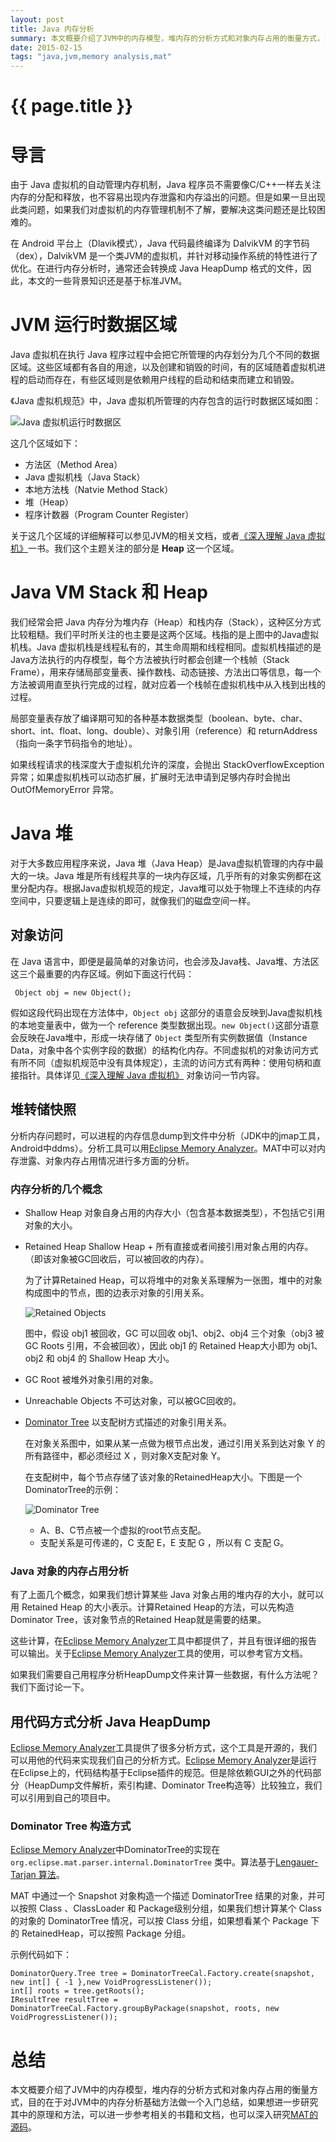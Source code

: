 ```yaml
---
layout: post
title: Java 内存分析
summary: 本文概要介绍了JVM中的内存模型，堆内存的分析方式和对象内存占用的衡量方式，目的在于对JVM中的内存分析基础方法做一个入门总结。
date: 2015-02-15
tags: "java,jvm,memory analysis,mat"
---
```


{{ page.title }}
================

# 导言 

由于 Java 虚拟机的自动管理内存机制，Java 程序员不需要像C/C++一样去关注内存的分配和释放，也不容易出现内存泄露和内存溢出的问题。但是如果一旦出现此类问题，如果我们对虚拟机的内存管理机制不了解，要解决这类问题还是比较困难的。

在 Android 平台上（Dlavik模式），Java 代码最终编译为 DalvikVM 的字节码（dex），DalvikVM 是一个类JVM的虚拟机，并针对移动操作系统的特性进行了优化。在进行内存分析时，通常还会转换成 Java HeapDump 格式的文件，因此，本文的一些背景知识还是基于标准JVM。

# JVM 运行时数据区域

Java 虚拟机在执行 Java 程序过程中会把它所管理的内存划分为几个不同的数据区域。这些区域都有各自的用途，以及创建和销毁的时间，有的区域随着虚拟机进程的启动而存在，有些区域则是依赖用户线程的启动和结束而建立和销毁。

《Java 虚拟机规范》中，Java 虚拟机所管理的内存包含的运行时数据区域如图：

![Java 虚拟机运行时数据区](images/jvm_architecture.png)

这几个区域如下：

- 方法区（Method Area）
- Java 虚拟机栈（Java Stack）
- 本地方法栈（Natvie Method Stack）
- 堆（Heap）
- 程序计数器（Program Counter Register）

关于这几个区域的详细解释可以参见JVM的相关文档，或者[《深入理解 Java 虚拟机》]一书。我们这个主题关注的部分是 **Heap** 这一个区域。

# Java VM Stack 和 Heap

我们经常会把 Java 内存分为堆内存（Heap）和栈内存（Stack），这种区分方式比较粗糙。我们平时所关注的也主要是这两个区域。栈指的是上图中的Java虚拟机栈。Java 虚拟机栈是线程私有的，其生命周期和线程相同。虚拟机栈描述的是Java方法执行的内存模型，每个方法被执行时都会创建一个栈帧（Stack Frame），用来存储局部变量表、操作数栈、动态链接、方法出口等信息，每一个方法被调用直至执行完成的过程，就对应着一个栈帧在虚拟机栈中从入栈到出栈的过程。

局部变量表存放了编译期可知的各种基本数据类型（boolean、byte、char、short、int、float、long、double）、对象引用（reference）和 returnAddress（指向一条字节码指令的地址）。

如果线程请求的栈深度大于虚拟机允许的深度，会抛出 StackOverflowException 异常；如果虚拟机栈可以动态扩展，扩展时无法申请到足够内存时会抛出 OutOfMemoryError 异常。

# Java 堆

对于大多数应用程序来说，Java 堆（Java Heap）是Java虚拟机管理的内存中最大的一块。Java 堆是所有线程共享的一块内存区域，几乎所有的对象实例都在这里分配内存。根据Java虚拟机规范的规定，Java堆可以处于物理上不连续的内存空间中，只要逻辑上是连续的即可，就像我们的磁盘空间一样。

## 对象访问

在 Java 语言中，即便是最简单的对象访问，也会涉及Java栈、Java堆、方法区这三个最重要的内存区域。例如下面这行代码：

```
 Object obj = new Object();
```

假如这段代码出现在方法体中，`Object obj` 这部分的语意会反映到Java虚拟机栈的本地变量表中，做为一个 reference 类型数据出现。`new Object()`这部分语意会反映在Java堆中，形成一块存储了 `Object` 类型所有实例数据值（Instance Data，对象中各个实例字段的数据）的结构化内存。不同虚拟机的对象访问方式有所不同（虚拟机规范中没有具体规定），主流的访问方式有两种：使用句柄和直接指针。具体详见[《深入理解 Java 虚拟机》] 对象访问一节内容。

## 堆转储快照

分析内存问题时，可以进程的内存信息dump到文件中分析（JDK中的jmap工具，Android中ddms）。分析工具可以用[Eclipse Memory Analyzer]。MAT中可以对内存泄露、对象内存占用情况进行多方面的分析。

### 内存分析的几个概念

- Shallow Heap 
	对象自身占用的内存大小（包含基本数据类型），不包括它引用对象的大小。

- Retained Heap 
	Shallow Heap + 所有直接或者间接引用对象占用的内存。（即该对象被GC回收后，可以被回收的内存）。

	为了计算Retained Heap，可以将堆中的对象关系理解为一张图，堆中的对象构成图中的节点，图的边表示对象的引用关系。

	![Retained Objects](images/retained_objects.png)

	图中，假设 obj1 被回收，GC 可以回收 obj1、obj2、obj4 三个对象（obj3 被 GC Roots 引用，不会被回收），因此 obj1 的 Retained Heap大小即为 obj1、obj2 和 obj4 的 Shallow Heap 大小。

- GC Root 
	被堆外对象引用的对象。

- Unreachable Objects
	不可达对象，可以被GC回收的。

- [Dominator Tree]
	以支配树方式描述的对象引用关系。
	
	在对象关系图中，如果从某一点做为根节点出发，通过引用关系到达对象 Y 的所有路径中，都必须经过 X ，则对象X支配对象 Y。

	在支配树中，每个节点存储了该对象的RetainedHeap大小。下图是一个DominatorTree的示例：

	![Dominator Tree](images/dominator.png) 

	- A、B、C节点被一个虚拟的root节点支配。
	- 支配关系是可传递的，C 支配 E，E 支配 G ，所以有 C 支配 G。


### Java 对象的内存占用分析

有了上面几个概念，如果我们想计算某些 Java 对象占用的堆内存的大小，就可以用 Retained Heap 的大小表示。计算Retained Heap的方法，可以先构造Dominator Tree，该对象节点的Retained Heap就是需要的结果。

这些计算，在[Eclipse Memory Analyzer]工具中都提供了，并且有很详细的报告可以输出。关于[Eclipse Memory Analyzer]工具的使用，可以参考官方文档。

如果我们需要自己用程序分析HeapDump文件来计算一些数据，有什么方法呢？我们下面讨论一下。

## 用代码方式分析 Java HeapDump

[Eclipse Memory Analyzer]工具提供了很多分析方式，这个工具是开源的，我们可以用他的代码来实现我们自己的分析方式。[Eclipse Memory Analyzer]是运行在Eclipse上的，代码结构基于Eclipse插件的规范。但是除依赖GUI之外的代码部分（HeapDump文件解析，索引构建、Dominator Tree构造等）比较独立，我们可以引用到自己的项目中。

### Dominator Tree 构造方式

[Eclipse Memory Analyzer]中DominatorTree的实现在 `org.eclipse.mat.parser.internal.DominatorTree` 类中。算法基于[Lengauer-Tarjan 算法]。

MAT 中通过一个 Snapshot 对象构造一个描述 DominatorTree 结果的对象，并可以按照 Class 、ClassLoader 和 Package级别分组，如果我们想计算某个 Class 的对象的 DominatorTree 情况，可以按 Class 分组，如果想看某个 Package 下的 RetainedHeap，可以按照 Package 分组。

示例代码如下：

```
DominatorQuery.Tree tree = DominatorTreeCal.Factory.create(snapshot, new int[] { -1 },new VoidProgressListener());
int[] roots = tree.getRoots();
IResultTree resultTree = DominatorTreeCal.Factory.groupByPackage(snapshot, roots, new VoidProgressListener());
```

# 总结

本文概要介绍了JVM中的内存模型，堆内存的分析方式和对象内存占用的衡量方式，目的在于对JVM中的内存分析基础方法做一个入门总结，如果想进一步研究其中的原理和方法，可以进一步参考相关的书籍和文档，也可以深入研究[MAT的源码](http://wiki.eclipse.org/index.php?title=MemoryAnalyzer/Contributor_Reference)。

[《深入理解 Java 虚拟机》]: http://book.douban.com/subject/6522893
[Eclipse Memory Analyzer]: http://www.eclipse.org/mat
[Dominator Tree]:http://help.eclipse.org/indigo/topic/org.eclipse.mat.ui.help/concepts/dominatortree.html
[Lengauer-Tarjan 算法]:http://www.cl.cam.ac.uk/~mr10/lengtarj.pdf